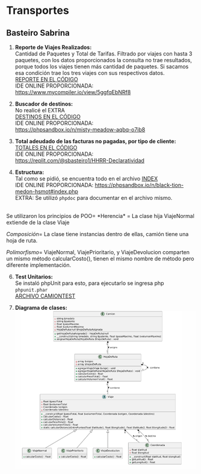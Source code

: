 # Transportes
## Basteiro Sabrina

1. **Reporte de Viajes Realizados:**  
Cantidad de Paquetes y Total de Tarifas. Filtrado por viajes con hasta 3 paquetes, con los datos proporcionados la consulta no trae resultados, porque todos los viajes tienen más cantidad de paquetes. Si sacamos esa condición trae los tres viajes con sus respectivos datos.  
[REPORTE EN EL CÓDIGO](./reporte.sql)  
IDE ONLINE PROPORCIONADA:  
https://www.mycompiler.io/view/5ggfqEbNRf8  

2. **Buscador de destinos:**  
No realicé el EXTRA  
[DESTINOS EN EL CÓDIGO](./destinos.php)  
IDE ONLINE PROPORCIONADA:  
https://phpsandbox.io/n/misty-meadow-aqbq-o7ib8

3. **Total adeudado de las facturas no pagadas, por tipo de cliente:**  
[TOTALES EN EL CÓDIGO](./total.js)  
IDE ONLINE PROPORCIONADA:  
https://replit.com/@sbasteiro1/HHRR-Declaratividad

4. **Estructura:**  
Tal como se pidió, se encuentra todo en el archivo [INDEX](./index.php)  
IDE ONLINE PROPORCIONADA:  https://phpsandbox.io/n/black-tion-medon-hsmot#index.php  
EXTRA: Se utilizó `phpdoc` para documentar en el archivo mismo.  
<br>
Se utilizaron los principios de POO=  
*Herencia* = La clase hija ViajeNormal extiende de la clase Viaje

*Composición*= La clase tiene instancias dentro de ellas, camión tiene una hoja de ruta.  

*Polimorfismo*=  ViajeNormal, ViajePrioritario, y ViajeDevolucion comparten un mismo método calcularCosto(), tienen el mismo nombre de método pero diferente implementación.

6. **Test Unitarios:**  
Se instaló phpUnit para esto, para ejecutarlo se ingresa php `phpunit.phar`  
[ARCHIVO CAMIONTEST](./tests/CamionTest.php)

7. **Diagrama de clases:**  
![UML](./diagramaclases.png)
